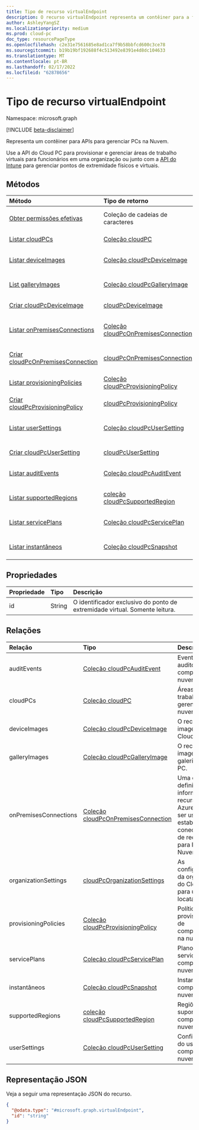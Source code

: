 ```yaml
---
title: Tipo de recurso virtualEndpoint
description: O recurso virtualEndpoint representa um contêiner para a funcionalidade de gerenciamento de computador na nuvem.
author: AshleyYangSZ
ms.localizationpriority: medium
ms.prod: cloud-pc
doc_type: resourcePageType
ms.openlocfilehash: c2e31e7561685e8ad1ca7f9b58bbfcd600c3ce78
ms.sourcegitcommit: b19b19bf192688f4c513492e8391e4d8dc104633
ms.translationtype: MT
ms.contentlocale: pt-BR
ms.lasthandoff: 02/17/2022
ms.locfileid: "62878656"
---
```

# <a name="virtualendpoint-resource-type"></a>Tipo de recurso virtualEndpoint

Namespace: microsoft.graph

[!INCLUDE [beta-disclaimer](../../includes/beta-disclaimer.md)]

Representa um contêiner para APIs para gerenciar PCs na Nuvem.

Use a API do Cloud PC para provisionar e gerenciar áreas de trabalho virtuais para funcionários em uma organização ou junto com a [API do Intune](../resources/intune-graph-overview.md) para gerenciar pontos de extremidade físicos e virtuais.

## <a name="methods"></a>Métodos

|Método|Tipo de retorno|Descrição|
|:---|:---|:---|
|[Obter permissões efetivas](../api/virtualendpoint-geteffectivepermissions.md)|Coleção de cadeias de caracteres|Exibir as permissões efetivas do usuário autenticado no momento.|
|[Listar cloudPCs](../api/virtualendpoint-list-cloudpcs.md)|[Coleção cloudPC](../resources/cloudpc.md)|Listar propriedades e relações dos objetos [cloudPC](../resources/cloudpc.md) .|
|[Listar deviceImages](../api/virtualendpoint-list-deviceimages.md)|[Coleção cloudPcDeviceImage](../resources/cloudpcdeviceimage.md)|Listar as propriedades e as relações dos [objetos cloudPcDeviceImage](../resources/cloudpcdeviceimage.md) .|
|[List galleryImages](../api/virtualendpoint-list-galleryimages.md)|[Coleção cloudPcGalleryImage](../resources/cloudpcgalleryimage.md)|Listar as propriedades e as relações dos [objetos cloudPcGalleryImage](../resources/cloudpcgalleryimage.md) .|
|[Criar cloudPcDeviceImage](../api/virtualendpoint-post-deviceimages.md)|[cloudPcDeviceImage](../resources/cloudpcdeviceimage.md)|Crie um novo [objeto cloudPcDeviceImage](../resources/cloudpcdeviceimage.md) .|
|[Listar onPremisesConnections](../api/virtualendpoint-list-onpremisesconnections.md)|[Coleção cloudPcOnPremisesConnection](../resources/cloudpconpremisesconnection.md)|Listar propriedades e relações dos objetos [cloudPcOnPremisesConnection](../resources/cloudpconpremisesconnection.md) .|
|[Criar cloudPcOnPremisesConnection](../api/virtualendpoint-post-onpremisesconnections.md)|[cloudPcOnPremisesConnection](../resources/cloudpconpremisesconnection.md)|Crie um novo [objeto cloudPcOnPremisesConnection](../resources/cloudpconpremisesconnection.md) .|
|[Listar provisioningPolicies](../api/virtualendpoint-list-provisioningpolicies.md)|[Coleção cloudPcProvisioningPolicy](../resources/cloudpcprovisioningpolicy.md)|Listar propriedades e relações dos objetos [cloudPcProvisioningPolicy](../resources/cloudpcprovisioningpolicy.md) .|
|[Criar cloudPcProvisioningPolicy](../api/virtualendpoint-post-provisioningpolicies.md)|[cloudPcProvisioningPolicy](../resources/cloudpcprovisioningpolicy.md)|Crie um novo [objeto cloudPcProvisioningPolicy](../resources/cloudpcprovisioningpolicy.md) .|
|[Listar userSettings](../api/virtualendpoint-list-usersettings.md)|[Coleção cloudPcUserSetting](../resources/cloudpcusersetting.md)|Obter os recursos cloudPcUserSetting da propriedade de navegação userSettings.|
|[Criar cloudPcUserSetting](../api/virtualendpoint-post-usersettings.md)|[cloudPcUserSetting](../resources/cloudpcusersetting.md)|Crie um novo objeto cloudPcUserSetting.|
|[Listar auditEvents](../api/virtualendpoint-list-auditevents.md)|[Coleção cloudPcAuditEvent](../resources/cloudpcauditevent.md)|Listar propriedades e relações dos objetos [cloudPcAuditEvent](../resources/cloudpcauditevent.md) .|
|[Listar supportedRegions](../api/virtualendpoint-list-supportedregions.md)|[coleção cloudPcSupportedRegion](../resources/cloudpcsupportedregion.md)|Listar propriedades e relações dos objetos [cloudPcSupportedRegion](../resources/cloudpcsupportedregion.md) .|
|[Listar servicePlans](../api/virtualendpoint-list-serviceplans.md)|[Coleção cloudPcServicePlan](../resources/cloudpcserviceplan.md)|Listar propriedades e relações dos objetos [cloudPcServicePlan](../resources/cloudpcserviceplan.md) .|
|[Listar instantâneos](../api/virtualendpoint-list-snapshots.md)|[Coleção cloudPcSnapshot](../resources/cloudpcsnapshot.md)|Obter uma lista de [objetos cloudPcSnapshot](../resources/cloudpcsnapshot.md) e suas propriedades.|

## <a name="properties"></a>Propriedades

|Propriedade|Tipo|Descrição|
|:---|:---|:---|
|id|String|O identificador exclusivo do ponto de extremidade virtual. Somente leitura.|

## <a name="relationships"></a>Relações

|Relação|Tipo|Descrição|
|:---|:---|:---|
|auditEvents|[Coleção cloudPcAuditEvent](../resources/cloudpcauditevent.md)|Evento de auditoria de computador na nuvem.|
|cloudPCs|[Coleção cloudPC](../resources/cloudpc.md)|Áreas de trabalho virtuais gerenciadas na nuvem.|
|deviceImages|[Coleção cloudPcDeviceImage](../resources/cloudpcdeviceimage.md)|O recurso de imagem no Cloud PC.|
|galleryImages|[Coleção cloudPcGalleryImage](../resources/cloudpcgalleryimage.md)|O recurso de imagem da galeria no Cloud PC.|
|onPremisesConnections|[Coleção cloudPcOnPremisesConnection](../resources/cloudpconpremisesconnection.md)|Uma coleção definida de informações de recursos do Azure que pode ser usada para estabelecer a conectividade de rede local para PCs na Nuvem.|
|organizationSettings|[cloudPcOrganizationSettings](../resources/cloudpcorganizationsettings.md) |As configurações da organização do Cloud PC para um locatário. |
|provisioningPolicies|[Coleção cloudPcProvisioningPolicy](../resources/cloudpcprovisioningpolicy.md)|Política de provisionamento de computadores na nuvem.|
|servicePlans|[Coleção cloudPcServicePlan](../resources/cloudpcserviceplan.md)|Planos de serviço de computador na nuvem.|
|instantâneos|[Coleção cloudPcSnapshot](../resources/cloudpcsnapshot.md)|Instantâneos de computador na nuvem.|
|supportedRegions|[coleção cloudPcSupportedRegion](../resources/cloudpcsupportedregion.md)|Regiões com suporte para computador na nuvem.|
|userSettings|[Coleção cloudPcUserSetting](../resources/cloudpcusersetting.md)|Configurações do usuário do computador na nuvem. |
## <a name="json-representation"></a>Representação JSON

Veja a seguir uma representação JSON do recurso.
<!-- {
  "blockType": "resource",
  "keyProperty": "id",
  "@odata.type": "microsoft.graph.virtualEndpoint",
  "openType": false
}
-->

``` json
{
  "@odata.type": "#microsoft.graph.virtualEndpoint",
  "id": "string"
}
```
